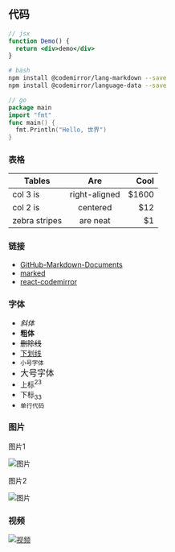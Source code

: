 ## 代码

```jsx
// jsx
function Demo() {
  return <div>demo</div>
}
```

```bash
# bash
npm install @codemirror/lang-markdown --save
npm install @codemirror/language-data --save
```

```go
// go
package main
import "fmt"
func main() {
  fmt.Println("Hello, 世界")
}
```

### 表格

| Tables        | Are           | Cool  |
| ------------- |:-------------:| -----:|
| col 3 is      | right-aligned | $1600 |
| col 2 is      | centered      |   $12 |
| zebra stripes | are neat      |    $1 |

### 链接

- [GitHub-Markdown-Documents](https://github.github.com/gfm/)
- [marked](https://marked.js.org/)
- [react-codemirror](https://uiwjs.github.io/react-codemirror/)

### 字体

- *斜体*
- **粗体**
- ~~删除线~~
- <u>下划线</u>
- <small>小号字体</small>
- <big>大号字体</big>
- 上标<sup>23</sup>
- 下标<sub>33</sub>
- `单行代码`

### 图片

图片1

![图片]({PUBLIC_URL}/img/001.jpg)

图片2

![图片]({PUBLIC_URL}/img/002.jpg)

### 视频

[![视频](https://i.imgur.com/vKb2F1B.png)](https://youtu.be/vt5fpE0bzSY)

